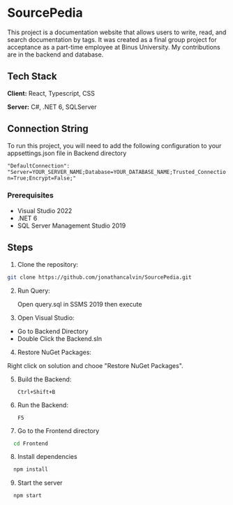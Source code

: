 # SourcePedia

This project is a documentation website that allows users to write, read, and search documentation by tags. It was created as a final group project for acceptance as a part-time employee at Binus University. My contributions are in the backend and database.

## Tech Stack

**Client:** React, Typescript, CSS

**Server:** C#, .NET 6, SQLServer

## Connection String
To run this project, you will need to add the following configuration to your appsettings.json file in Backend directory

`"DefaultConnection": "Server=YOUR_SERVER_NAME;Database=YOUR_DATABASE_NAME;Trusted_Connection=True;Encrypt=False;"`

### Prerequisites

- Visual Studio 2022
- .NET 6
- SQL Server Management Studio 2019

## Steps

1. Clone the repository:

 ```bash
 git clone https://github.com/jonathancalvin/SourcePedia.git
 ```
2. Run Query:

   Open query.sql in SSMS 2019 then execute

4. Open Visual Studio:

- Go to Backend Directory
- Double Click the Backend.sln

4. Restore NuGet Packages:

  Right click on solution and chooe "Restore NuGet Packages".

5. Build the Backend:

   ```Ctrl+Shift+B```

6. Run the Backend:

   ```F5```
7. Go to the Frontend directory

```bash
  cd Frontend
```

8. Install dependencies

```bash
  npm install
```

9. Start the server

```bash
  npm start
```
